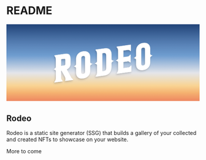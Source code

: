 # README

![](.gitbook/assets/rodeo-banner.png)

## Rodeo

Rodeo is a static site generator \(SSG\) that builds a gallery of your collected and created NFTs to showcase on your website.

More to come

